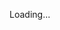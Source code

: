 Loading...
<!--- 👋 Hi, I’m @hanguyenlisa
- 👀 I’m interested in you jk art and money (not golddinger lol)
- 🌱 I’m currently learning to make money/art
- 💞️ I’m looking to collaborate on nothing yet Lmao
- 📫 How to reach me dm ig ^^
- 😄 Pronouns: baby 
- ⚡ Fun fact: your fat--->

<!---
hanguyenlisa/hanguyenlisa is a ✨ special ✨ repository because its `README.md` (this file) appears on your GitHub profile.
You can click the Preview link to take a look at your changes.
--->
